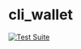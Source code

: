 # cli_wallet

[![Test Suite](https://github.com/alexpro2022/cli_wallet/actions/workflows/branch_test.yml/badge.svg)](https://github.com/alexpro2022/cli_wallet/actions/workflows/branch_test.yml)
